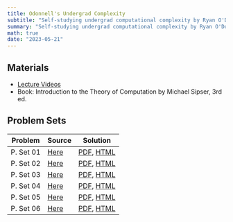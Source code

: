```yaml
---
title: Odonnell's Undergrad Complexity
subtitle: "Self-studying undergrad computational complexity by Ryan O'Donnell."
summary: "Self-studying undergrad computational complexity by Ryan O'Donnell."
math: true
date: "2023-05-21"
---
```


## Materials
- [Lecture Videos](https://www.youtube.com/playlist?list=PLm3J0oaFux3YL5vLXpzOyJiLtqLp6dCW2)
- Book: Introduction to the Theory of Computation by Michael Sipser, 3rd ed.

## Problem Sets

| Problem      | Source  | Solution |
|--------------|-----------|---------|
| P. Set 01 | [Here](https://www.cs.cmu.edu/~odonnell/15455-s17/homework01.pdf) | [PDF](./pset01_sol.pdf), [HTML](/odonnell-undergrad-post/pset01)|
| P. Set 02 | [Here](https://www.cs.cmu.edu/~odonnell/15455-s17/homework02.pdf) | [PDF](./pset02_sol.pdf), [HTML](/odonnell-undergrad-post/pset02)|
| P. Set 03 | [Here](https://www.cs.cmu.edu/~odonnell/15455-s17/homework03.pdf) | [PDF](./pset03_sol.pdf), [HTML](/odonnell-undergrad-post/pset03)|
| P. Set 04 | [Here](https://www.cs.cmu.edu/~odonnell/15455-s17/homework04.pdf) | [PDF](./pset04_sol.pdf), [HTML](/odonnell-undergrad-post/pset04)|
| P. Set 05 | [Here](https://www.cs.cmu.edu/~odonnell/15455-s17/homework05.pdf) | [PDF](./pset05_sol.pdf), [HTML](/odonnell-undergrad-post/pset05)|
| P. Set 06 | [Here](https://www.cs.cmu.edu/~odonnell/15455-s17/homework06.pdf) | [PDF](./pset06_sol.pdf), [HTML](/odonnell-undergrad-post/pset06)|
